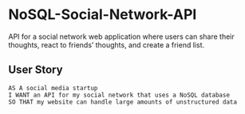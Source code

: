 # NoSQL-Social-Network-API
API for a social network web application where users can share their thoughts, react to friends’ thoughts, and create a friend list.
## User Story 
```
AS A social media startup
I WANT an API for my social network that uses a NoSQL database
SO THAT my website can handle large amounts of unstructured data

```
